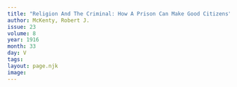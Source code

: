 ```yaml
---
title: "Religion And The Criminal: How A Prison Can Make Good Citizens"
author: McKenty, Robert J.
issue: 23
volume: 8
year: 1916
month: 33
day: V
tags:
layout: page.njk
image:
---
```



